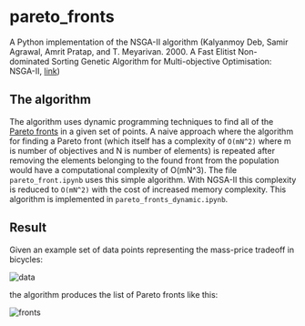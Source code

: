 # pareto_fronts
A Python implementation of the NSGA-II algorithm (Kalyanmoy Deb, Samir Agrawal, Amrit Pratap, and T. Meyarivan. 2000. A Fast Elitist Non-dominated Sorting Genetic Algorithm for Multi-objective Optimisation: NSGA-II, [link](https://pdfs.semanticscholar.org/59a3/fea1f38c5dd661cc5bfec50add2c2f881454.pdf))

## The algorithm
The algorithm uses dynamic programming techniques to find all of the [Pareto fronts](https://en.wikipedia.org/wiki/Pareto_efficiency#Use_in_engineering_and_economics) in a given set of points. A naive approach where the algorithm for finding a Pareto front (which itself has a complexity of `O(mN^2)` where m is number of objectives and N is number of elements) is repeated after removing the elements belonging to the found front from the population would have a computational complexity of O(mN^3). The file `pareto_front.ipynb` uses this simple algorithm. With NGSA-II this complexity is reduced to `O(mN^2)` with the cost of increased memory complexity. This algorithm is implemented in `pareto_fronts_dynamic.ipynb`.

## Result
Given an example set of data points representing the mass-price tradeoff in bicycles:

![data](https://github.com/iibrahimli/pareto_fronts/bike_data_points.png "Data points")

the algorithm produces the list of Pareto fronts like this:

![fronts](https://github.com/iibrahimli/pareto-fronts/pareto_fronts.png "Pareto fronts")
